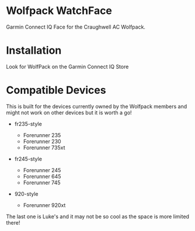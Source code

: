 # Wolfpack WatchFace
Garmin Connect IQ Face for the Craughwell AC Wolfpack.

# Installation
Look for WolfPack on the Garmin Connect IQ Store

# Compatible Devices
This is built for the devices currently owned by the Wolfpack members and might not work on other devices but it is worth a go!

* fr235-style
	* Forerunner 235
	* Forerunner 230
	* Forerunner 735xt
	
* fr245-style
	* Forerunner 245
	* Forerunner 645
	* Forerunner 745

* 920-style
	* Forerunner 920xt 
	
The last one is Luke's and it may not be so cool as the space is more limited there!